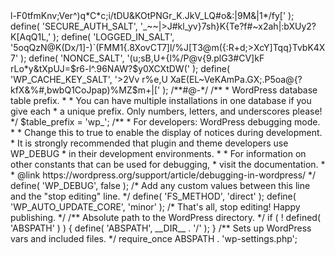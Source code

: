 <?php

//Begin Really Simple SSL session cookie settings
@ini_set('session.cookie_httponly', true);
@ini_set('session.cookie_secure', true);
@ini_set('session.use_only_cookies', true);
//END Really Simple SSL cookie settings
define( 'WP_CACHE', true );
/**
 * The base configuration for WordPress
 *
 * The wp-config.php creation script uses this file during the installation.
 * You don't have to use the web site, you can copy this file to "wp-config.php"
 * and fill in the values.
 *
 * This file contains the following configurations:
 *
 * * Database settings
 * * Secret keys
 * * Database table prefix
 * * Localized language
 * * ABSPATH
 *
 * @link https://wordpress.org/support/article/editing-wp-config-php/
 *
 * @package WordPress
 */

// ** Database settings - You can get this info from your web host ** //
/** The name of the database for WordPress */
define( 'DB_NAME', 'u546093149_d51eO' );

/** Database username */
define( 'DB_USER', 'u546093149_SH5U0' );

/** Database password */
define( 'DB_PASSWORD', 'YFAK4qGetG' );

/** Database hostname */
define( 'DB_HOST', '127.0.0.1' );

/** Database charset to use in creating database tables. */
define( 'DB_CHARSET', 'utf8' );

/** The database collate type. Don't change this if in doubt. */
define( 'DB_COLLATE', '' );

/**#@+
 * Authentication unique keys and salts.
 *
 * Change these to different unique phrases! You can generate these using
 * the {@link https://api.wordpress.org/secret-key/1.1/salt/ WordPress.org secret-key service}.
 *
 * You can change these at any point in time to invalidate all existing cookies.
 * This will force all users to have to log in again.
 *
 * @since 2.6.0
 */
define( 'AUTH_KEY',          'H@^Ozr<a<9Fgc/h1@o%ap+`JO[+!sIiNc45#%DQHv/ik^.^rr*k)XhcGthGHas}?' );
define( 'SECURE_AUTH_KEY',   'gC[T Ye0DpDd=bS-z+jj2D*~RbJk_mHfTsh;A~kcR9W;^0d<ixzchLbcsyCV~M9T' );
define( 'LOGGED_IN_KEY',     'gS77M`t+$yV`W6gOQ%sqBD*2uawe%~{/&HY5zM4+?0:HC!o v5IBeCxhJigjg~$e' );
define( 'NONCE_KEY',         'he]T0_soK4DM#fRIWwT@_Zw8Jg{8C/D:wy!h?w1{^qHk$Ghvn7i~@)2b<XAV9HXM' );
define( 'AUTH_SALT',         'pX%D>l-F0tfmKnv;Ver^)q*C*c;i/tDU&KOtPNGr_K.JkV_LQ#o&:|9M&|1*/fy[' );
define( 'SECURE_AUTH_SALT',  '_~~|>J#kl_yv}7sh}K{Te?f#~x2ah|:bXUy2?K[Aq<O;(z3-BqZ!#~]H(W.>Q1L,' );
define( 'LOGGED_IN_SALT',    '5oqQzN@K(Dx/1]-)`(FMM1{.8XovCT7]l/%J[T3@m({:R+d;>XcY]Tqq}TvbK4X7' );
define( 'NONCE_SALT',        '(u;sB,U+{l%/P@v{9.plG3#CV]kF rLo*y&tXpUJ=$r6-l^.96NAW?$y0XCXtDW(' );
define( 'WP_CACHE_KEY_SALT', '>2Vv r%e,U XaE(EL~VeKAmPa.GX;.P5oa@{?kfX&%#,bwbQ1CoJpap)%MZ$m+|[' );


/**#@-*/

/**
 * WordPress database table prefix.
 *
 * You can have multiple installations in one database if you give each
 * a unique prefix. Only numbers, letters, and underscores please!
 */
$table_prefix = 'wp_';

/**
 * For developers: WordPress debugging mode.
 *
 * Change this to true to enable the display of notices during development.
 * It is strongly recommended that plugin and theme developers use WP_DEBUG
 * in their development environments.
 *
 * For information on other constants that can be used for debugging,
 * visit the documentation.
 *
 * @link https://wordpress.org/support/article/debugging-in-wordpress/
 */
define( 'WP_DEBUG', false );


/* Add any custom values between this line and the "stop editing" line. */



define( 'FS_METHOD', 'direct' );
define( 'WP_AUTO_UPDATE_CORE', 'minor' );
/* That's all, stop editing! Happy publishing. */

/** Absolute path to the WordPress directory. */
if ( ! defined( 'ABSPATH' ) ) {
	define( 'ABSPATH', __DIR__ . '/' );
}

/** Sets up WordPress vars and included files. */
require_once ABSPATH . 'wp-settings.php';
